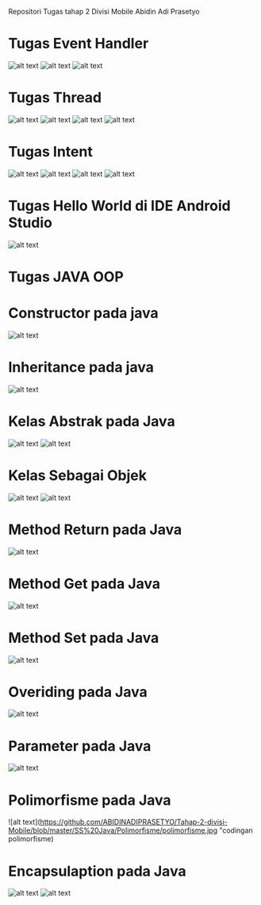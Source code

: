 Repositori Tugas tahap 2 Divisi Mobile Abidin Adi Prasetyo


Tugas Event Handler
====
![alt text](https://github.com/ABIDINADIPRASETYO/Tahap-2-divisi-Mobile/blob/master/Android/SS%20Event%20Handler/Screenshot_20180321-151158.png "SS Event Handler Sebelum di klik")
![alt text](https://github.com/ABIDINADIPRASETYO/Tahap-2-divisi-Mobile/blob/master/Android/SS%20Event%20Handler/Screenshot_20180321-151213.png "SS Event Handler Setelah di klik")
![alt text](https://github.com/ABIDINADIPRASETYO/Tahap-2-divisi-Mobile/blob/master/Android/SS%20Event%20Handler/eventhandler.jpg "Codingan Event Handler di IDE saya yaitu Android Studio")


Tugas Thread
====
![alt text](https://github.com/ABIDINADIPRASETYO/Tahap-2-divisi-Mobile/blob/master/Android/SS%20Thread/Screenshot_20180321-160847.png "SS Thread Sebelum di tekan button start")
![alt text](https://github.com/ABIDINADIPRASETYO/Tahap-2-divisi-Mobile/blob/master/Android/SS%20Thread/Screenshot_20180321-160850.png "SS Thread Setelah di tekan button start")
![alt text](https://github.com/ABIDINADIPRASETYO/Tahap-2-divisi-Mobile/blob/master/Android/SS%20Thread/Screenshot_20180321-160853.png "SS Thread Setelah di tekan button stop")
![alt text](https://github.com/ABIDINADIPRASETYO/Tahap-2-divisi-Mobile/blob/master/Android/SS%20Thread/thread.jpg "Codingan Thread di IDE saya yaitu Android Studio")


Tugas Intent
====
![alt text](https://github.com/ABIDINADIPRASETYO/Tahap-2-divisi-Mobile/blob/master/Android/SS%20intent/Screenshot_20180321-154637.png "Aplikasi Intent menggunakan 2 button, yaitu button1 dan button")
![alt text](https://github.com/ABIDINADIPRASETYO/Tahap-2-divisi-Mobile/blob/master/Android/SS%20intent/Screenshot_20180321-154827.png "Intent pada button 1 yaitu memanggil nomor yang tertera pada gambar tersebut")
![alt text](https://github.com/ABIDINADIPRASETYO/Tahap-2-divisi-Mobile/blob/master/Android/SS%20intent/Screenshot_20180321-154832.png "Intent pada button 2 yaitu untuk membuka setting pada handphone")
![alt text](https://github.com/ABIDINADIPRASETYO/Tahap-2-divisi-Mobile/blob/master/Android/SS%20intent/intent.jpg "Codingan aplikasi intent saya di IDE Android Studio")

Tugas Hello World di IDE Android Studio
==
![alt text](https://github.com/ABIDINADIPRASETYO/Tahap-2-divisi-Mobile/blob/master/SS%20Android%20Studio%20Hello%20World/HelloworldAndroidstudio.jpg "Hello World pada IDE Android Studio saya")


Tugas JAVA OOP
===

Constructor pada java
===
![alt text](https://github.com/ABIDINADIPRASETYO/Tahap-2-divisi-Mobile/blob/master/SS%20Java/Constructor/konstructor.jpg "Codingan Constructor" )

Inheritance pada java
===
![alt text](https://github.com/ABIDINADIPRASETYO/Tahap-2-divisi-Mobile/blob/master/SS%20Java/Inheritance/inheritance.jpg "Codingan Inheritance")

Kelas Abstrak pada Java
==
![alt text](https://github.com/ABIDINADIPRASETYO/Tahap-2-divisi-Mobile/tree/master/SS%20Java/Kelas%20abstrak "class child")
![alt text](https://github.com/ABIDINADIPRASETYO/Tahap-2-divisi-Mobile/blob/master/SS%20Java/Kelas%20abstrak/kelasabstrak1.jpg "class parrent")

Kelas Sebagai Objek
==
![alt text](https://github.com/ABIDINADIPRASETYO/Tahap-2-divisi-Mobile/blob/master/SS%20Java/Kelas%20sebagai%20Objek/KelasSebagaiObjek1.jpg "Screenshot1")
![alt text](https://github.com/ABIDINADIPRASETYO/Tahap-2-divisi-Mobile/blob/master/SS%20Java/Kelas%20sebagai%20Objek/KelasSebagaiObjek2.jpg "Screenshot2")

Method Return pada Java
==
![alt text](https://github.com/ABIDINADIPRASETYO/Tahap-2-divisi-Mobile/blob/master/SS%20Java/Method%20Return/MethodeReturn.jpg "Codingan Method Return")

Method Get pada Java
==
![alt text](https://github.com/ABIDINADIPRASETYO/Tahap-2-divisi-Mobile/blob/master/SS%20Java/Method%20get/methodget.jpg "Codingan Method Get")

Method Set pada Java
==
![alt text](https://github.com/ABIDINADIPRASETYO/Tahap-2-divisi-Mobile/blob/master/SS%20Java/Method%20set/methodset.jpg "Codingan Method Set")

Overiding pada Java
==
![alt text](https://github.com/ABIDINADIPRASETYO/Tahap-2-divisi-Mobile/blob/master/SS%20Java/Overiding/overiding1.jpg "Codingan Overiding")

Parameter pada Java
==
![alt text](https://github.com/ABIDINADIPRASETYO/Tahap-2-divisi-Mobile/blob/master/SS%20Java/Parameter%20pada%20Java/parameter.jpg "codingan parameter pada java")

Polimorfisme pada Java
==
![alt text](https://github.com/ABIDINADIPRASETYO/Tahap-2-divisi-Mobile/blob/master/SS%20Java/Polimorfisme/polimorfisme.jpg "codingan polimorfisme)

Encapsulaption pada Java
==
![alt text](https://github.com/ABIDINADIPRASETYO/Tahap-2-divisi-Mobile/blob/master/SS%20Java/encapsulaption/encapsulaption1.jpg "codingan1 encapsulaption")
![alt text](https://github.com/ABIDINADIPRASETYO/Tahap-2-divisi-Mobile/blob/master/SS%20Java/encapsulaption/encapsulaption2.jpg "codingan2 polimorfisme")




